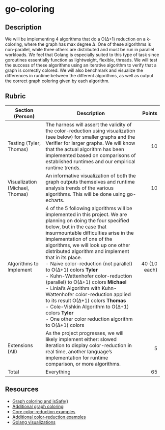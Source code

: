 # go-coloring

## Description

We will be implementing 4 algorithms that do a O(Δ+1) reduction on a k-coloring, where the graph has max degree Δ. 
One of these algorithms is non-parallel, while three others are distributed and must be run in parallel workloads. 
We feel that Golang is especially suited to this type of task since goroutines essentially function as lightweight, flexible, threads. 
We will test the success of these algorithms using an iterative algorithm to verify that a graph is correctly colored. 
We will also benchmark and visualize the differences in runtime between the different algorithms, as well as output the correct graph coloring given by each algorithm.

## Rubric

| Section (Person) | Description |  Points |
|----------|-------------|------:|
| Testing (Tyler, Thomas) | The harness will assert the validity of the color-reduction using visualization (see below) for smaller graphs and the Verifier for larger graphs. We will know that the actual algorithm has been implemented based on comparisons of established runtimes and our empirical runtime trends. | 10 |
| Visualization (Michael, Thomas) | An informative visualization of both the graph outputs themselves and runtime analysis trends of the various algorithms. This will be done using go-echarts. |   10 |
| Algorithms to Implement | 4 of the 5 following algorithms will be implemented in this project. We are planning on doing the four specified below, but in the case that insurmountable difficulties arise in the implementation of one of the algorithms, we will look up one other distributed algorithm and implement that in its place. <br/> - Naive color-reduction (not parallel) to O(Δ+1) colors **Tyler** <br/> - Kuhn-Wattenhofer color-reduction (parallel) to O(Δ+1) colors **Michael** <br/> - Linial’s Algorithm with Kuhn-Wattenhofer color-reduction applied to its result O(Δ+1) colors **Thomas** <br/> - Cole-Vishkin Algorithm to O(Δ+1) colors **Tyler** <br/> - One other color reduction algorithm to O(Δ+1) colors | 40 (10 each) |
| Extensions (All) | As the project progresses, we will likely implement either: slowed iteration to display color-reduction in real time, another language’s implementation for runtime comparison, or more algorithms. | 5 |
| Total | Everything | 65 |

## Resources

- [Graph coloring and isSafe()](https://www.geeksforgeeks.org/m-coloring-problem-backtracking-5/)
- [Additional graph coloring](https://www.geeksforgeeks.org/graph-coloring-set-2-greedy-algorithm/)
- [Core color-reduction examples](https://stanford.edu/~rezab/classes/cme323/S16/projects_reports/bae.pdf)
- [Additional color-reduction examples](https://www.cs.bgu.ac.il/~elkinm/book.pdf)
- [Golang visualizations](https://golangexample.com/a-graceful-data-visualizing-library-for-golang)
